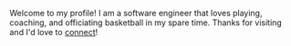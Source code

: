 Welcome to my profile! I am a software engineer that loves playing, coaching, and officiating basketball in my spare time. Thanks for visiting and I'd love to [connect](https://www.linkedin.com/in/raelyncs/)!

<!---
raelyncs/raelyncs is a ✨ special ✨ repository because its `README.md` (this file) appears on your GitHub profile.
You can click the Preview link to take a look at your changes.
--->
